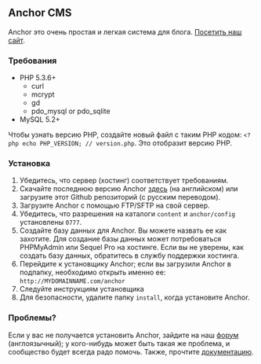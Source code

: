 ## Anchor CMS

Anchor это очень простая и легкая система для блога. [Посетить наш сайт](http://anchorcms.сom/). 

### Требования

- PHP 5.3.6+
    - curl
    - mcrypt
    - gd
    - pdo\_mysql or pdo\_sqlite
- MySQL 5.2+

Чтобы узнать версию PHP, создайте новый файл с таким PHP кодом: `<?php echo PHP_VERSION; // version.php`. Это отобразит версию PHP.

### Установка

1. Убедитесь, что сервер (хостинг) соответствует требованиям.
2. Скачайте последнюю версию Anchor [здесь](http://anchorcms.com/download) (на английском) или загрузите этот Github репозиторий (с русским переводом).
3. Загрузите Anchor с помощью FTP/SFTP на свой сервер.
4. Убедитесь, что разрешения на каталоги `content` и `anchor/config` установлены `0777`.
5. Создайте базу данных для Anchor. Вы можете назвать ее как захотите. Для создание базы данных может потребоваться PHPMyAdmin или Sequel Pro на хостинге. Если вы не уверены, как создать базу данных, обратитесь в службу поддержки хостинга.
6. Перейдите к установщику Anchor; если вы загрузили Anchor в подпапку, необходимо открыть именно ее: `http://MYDOMAINNAME.com/anchor`
7. Следуйте инструкциям установщика
8. Для безопасности, удалите папку `install`, когда установите Anchor.

### Проблемы?

Если у вас не получается установить Anchor, зайдите на наш [форум](http://forums.anchorcms.com/) (англоязычный); у кого-нибудь может быть такая же проблема, и сообщество будет всегда радо помочь. Также, прочтите [документацию](http://anchorcms.com/docs).

